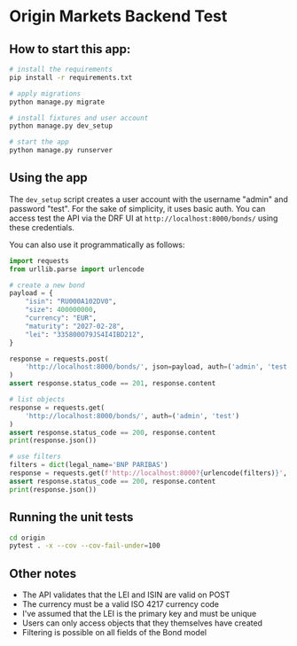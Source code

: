 # Origin Markets Backend Test

## How to start this app:

```bash
# install the requirements
pip install -r requirements.txt

# apply migrations
python manage.py migrate

# install fixtures and user account
python manage.py dev_setup

# start the app
python manage.py runserver
```

## Using the app

The `dev_setup` script creates a user account with the username "admin" and 
password "test". For the sake of simplicity, it uses basic auth. 
You can access test the API via the DRF UI at `http://localhost:8000/bonds/` using these credentials.

You can also use it programmatically as follows:
```python
import requests
from urllib.parse import urlencode

# create a new bond
payload = {
    "isin": "RU000A102DV0",
    "size": 400000000,
    "currency": "EUR",
    "maturity": "2027-02-28",
    "lei": "335800O79JS4I4IBD212",
}

response = requests.post(
    'http://localhost:8000/bonds/', json=payload, auth=('admin', 'test')
)
assert response.status_code == 201, response.content

# list objects
response = requests.get(
    'http://localhost:8000/bonds/', auth=('admin', 'test')
)
assert response.status_code == 200, response.content
print(response.json())

# use filters
filters = dict(legal_name='BNP PARIBAS')
response = requests.get(f'http://localhost:8000?{urlencode(filters)}', auth=('admin', 'test'))
assert response.status_code == 200, response.content
print(response.json())
```

## Running the unit tests
```bash
cd origin
pytest . -x --cov --cov-fail-under=100
```

## Other notes
- The API validates that the LEI and ISIN are valid on POST
- The currency must be a valid ISO 4217 currency code
- I've assumed that the LEI is the primary key and must be unique
- Users can only access objects that they themselves have created
- Filtering is possible on all fields of the Bond model

